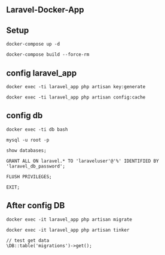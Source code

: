 ## Laravel-Docker-App

## Setup
```
docker-compose up -d

docker-compose build --force-rm
```

## config laravel_app
```
docker exec -ti laravel_app php artisan key:generate

docker exec -ti laravel_app php artisan config:cache
```

## config db
```
docker exec -ti db bash

mysql -u root -p

show databases;

GRANT ALL ON laravel.* TO 'laraveluser'@'%' IDENTIFIED BY 'laravel_db_password';

FLUSH PRIVILEGES;

EXIT;
```

## After config DB
```
docker exec -it laravel_app php artisan migrate

docker exec -it laravel_app php artisan tinker

// test get data
\DB::table('migrations')->get();
```